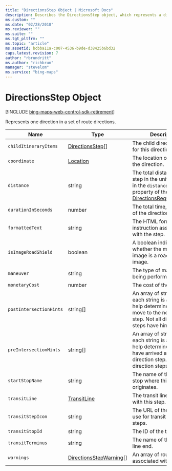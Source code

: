 ```yaml
---
title: "DirectionsStep Object | Microsoft Docs"
description: Describes the DirectionsStep object, which represents a direction in a set of directions, and provides descriptions for each of its properties.
ms.custom: ""
ms.date: "02/28/2018"
ms.reviewer: ""
ms.suite: ""
ms.tgt_pltfrm: ""
ms.topic: "article"
ms.assetid: bcbba11a-c007-4536-b9de-d38425b6bd32
caps.latest.revision: 7
author: "rbrundritt"
ms.author: "richbrun"
manager: "stevelom"
ms.service: "bing-maps"
---
```


# DirectionsStep Object

[!INCLUDE [bing-maps-web-control-sdk-retirement](../../../includes/bing-maps-web-control-sdk-retirement.md)]

Represents one direction in a set of route directions.

| Name                    | Type               | Description                                                             |
|-------------------------|--------------------|-------------------------------------------------------------------------|
| `childItineraryItems`   | [DirectionsStep](directionsstep-object.md)\[\] | The child direction items for this directions step.                     |
| `coordinate`            | [Location](../../map-control-api/location-class.md) | The location of the start of the direction.                |
| `distance`              | string             | The total distance of the step in the unit specified in the `distanceUnit` property of the [DirectionsRequestOptions](directionsrequestoptions-object.md).                         |
| `durationInSeconds`     | number             | The total time, in seconds, of the direction step.                      |
| `formattedText`         | string             | The HTML formatted route instruction associated with the step.          |
| `isImageRoadShield`     | boolean            | A boolean indicating whether the maneuver image is a road shield image. |
| `maneuver`     | string             | The type of maneuver being performed                                         |
| `monetaryCost`          | number             | The cost of the step.                                                   |
| `postIntersectionHints` | string\[\]         | An array of strings, where each string is a hint to help determine when to move to the next direction step. Not all direction steps have hints.      |
| `preIntersectionHints`  | string\[\]         | An array of strings, where each string is a hint to help determine when you have arrived at this direction step. Not all direction steps have hints. |
| `startStopName`         | string             | The name of the transit stop where this step originates.                |
| `transitLine`           | [TransitLine](transitline-object.md) | The transit line associated with this step. | 
| `transitStepIcon`       | string             | The URL of the image to use for transit direction steps.                |
| `transitStopId`         | string             | The ID of the transit stop.                                             |
| `transitTerminus`       | string             | The name of the transit line end.                                       |
| `warnings` | [DirectionsStepWarning](directionsstepwarning.md)[] | An array of route warnings associated with this step. |